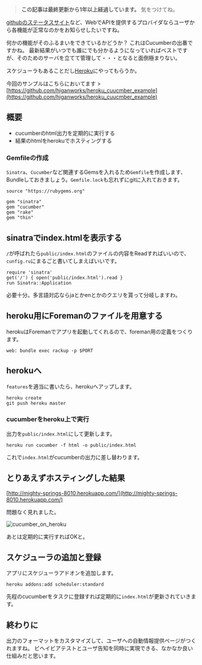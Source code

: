 <!-- too_old -->
> **この記事は最終更新から1年以上経過しています。** 気をつけてね。

[githubのステータスサイト](https://status.github.com/)など、WebでAPIを提供するプロバイダならユーザから各機能が正常なのかをお知らせしたいですね。

何かの機能がそのふるまいをできているかどうか？ これはCucumberの出番ですかね。
最新結果がいつでも誰にでも分かるようになっていればベストですが、そのためのサーバを立てて管理して・・・となると面倒極まりない。

スケジューラもあることだし[Heroku](http://www.heroku.com/)にやってもらうか。

今回のサンプルはこちらにおいてます > [https://github.com/higanworks/heroku_cuucmber_example](https://github.com/higanworks/heroku_cuucmber_example)

## 概要

- cucumberのhtml出力を定期的に実行する
- 結果のhtmlをherokuでホスティングする


### Gemfileの作成

`Sinatra`、`Cucumber`など関連するGemsを入れるため`Gemfile`を作成します、Bundleしておきましょう。`Gemfile.lock`も忘れずにgitに入れておきます。


```ruby:Gemfile
source "https://rubygems.org"

gem "sinatra"
gem "cucumber"
gem "rake"
gem "thin"
```

## sinatraでindex.htmlを表示する

`/`が呼ばれたら`public/index.html`のファイルの内容をReadすればいいので、`cunfig.ru`にまるごと書いてしまえばいいです。

```ruby:config.ru
require 'sinatra'
get('/') { open('public/index.html').read }
run Sinatra::Application
```

必要十分。多言語対応ならjaとかenとかのクエリを貰って分岐しますわ。


## heroku用にForemanのファイルを用意する

herokuはForemanでアプリを起動してくれるので、foreman用の定義をつくります。


```text:Procfile
web: bundle exec rackup -p $PORT
```




## herokuへ

`features`を適当に書いたら、herokuへアップします。

```shell:Shell
heroku create
git push heroku master
```

### cucumberをheroku上で実行

出力を`public/index.html`にして更新します。

```shell:Shell
heroku run cucumber -f html -o public/index.html
```

これで`index.html`がcucumberの出力に差し替わります。


## とりあえずホスティングした結果

[http://mighty-springs-8010.herokuapp.com/](http://mighty-springs-8010.herokuapp.com/)

問題なく見れました。

![cucumber_on_heroku](https://dl.dropbox.com/u/3524956/quiita/Cucumber_heroku_image01.jpg)

あとは定期的に実行すればOKと。

## スケジューラの追加と登録

アプリにスケジューラアドオンを追加します。

```shell:Shell
heroku addons:add scheduler:standard
```

先程のcucumberをタスクに登録すれば定期的に`index.html`が更新されていきます。

## 終わりに

出力のフォーマットをカスタマイズして、ユーザへの自動情報提供ページがつくれますね。
ビヘイビアテストとユーザ告知を同時に実現できる、なかなか良い仕組みだと思います。
